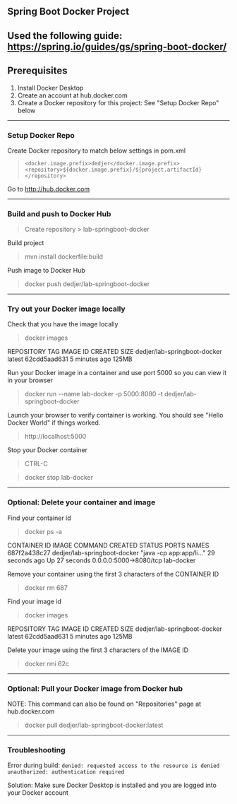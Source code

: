 ## Spring Boot Docker Project

Used the following guide: https://spring.io/guides/gs/spring-boot-docker/
---

## Prerequisites

1. Install Docker Desktop 
2. Create an account at hub.docker.com
3. Create a Docker repository for this project: See "Setup Docker Repo" below

---

### Setup Docker Repo

Create Docker repository to match below settings in pom.xml

> ```<docker.image.prefix>dedjer</docker.image.prefix>```
> ```<repository>${docker.image.prefix}/${project.artifactId}</repository>```

Go to http://hub.docker.com

---

### Build and push to Docker Hub

> Create repository > lab-springboot-docker

Build project 

> mvn install dockerfile:build

Push image to Docker Hub

> docker push dedjer/lab-springboot-docker

---

### Try out your Docker image locally

Check that you have the image locally

> docker images

REPOSITORY                     TAG                 IMAGE ID            CREATED             SIZE
dedjer/lab-springboot-docker   latest              62cdd5aad631        5 minutes ago       125MB

Run your Docker image in a container and use port 5000 so you can view it in your browser

> docker run --name lab-docker -p 5000:8080 -t dedjer/lab-springboot-docker

Launch your browser to verify container is working.  You should see "Hello Docker World" if things worked.

> http://localhost:5000

Stop your Docker container

> CTRL-C

> docker stop lab-docker 

---

### Optional: Delete your container and image

Find your container id 

> docker ps -a

CONTAINER ID        IMAGE                          COMMAND                  CREATED             STATUS              PORTS                    NAMES
687f2a438c27        dedjer/lab-springboot-docker   "java -cp app:app/li…"   29 seconds ago      Up 27 seconds       0.0.0.0:5000->8080/tcp   lab-docker

Remove your container using the first 3 characters of the CONTAINER ID

> docker rm 687

Find your image id

> docker images

REPOSITORY                     TAG                 IMAGE ID            CREATED             SIZE
dedjer/lab-springboot-docker   latest              62cdd5aad631        5 minutes ago       125MB

Delete your image using the first 3 characters of the IMAGE ID

> docker rmi 62c

--- 

### Optional: Pull your Docker image from Docker hub

NOTE: This command can also be found on "Repositories" page at hub.docker.com 

> docker pull dedjer/lab-springboot-docker:latest

---

### Troubleshooting

Error during build: `denied: requested access to the resource is denied unauthorized: authentication required`

Solution: Make sure Docker Desktop is installed and you are logged into your Docker account